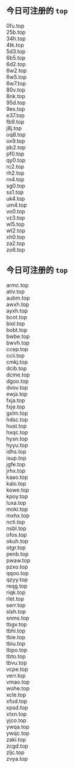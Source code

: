 
## 今日可注册的 `top`
>
0fu.top   
25b.top   
34h.top   
4tk.top   
5d3.top   
6b5.top   
6d2.top   
6w2.top   
6w5.top   
6w7.top   
80v.top   
8nk.top   
95d.top   
9es.top   
e37.top   
fb9.top   
j8j.top   
oq8.top   
ox9.top   
pb2.top   
pf0.top   
qy0.top   
rc2.top   
rh2.top   
rn4.top   
sg0.top   
ss1.top   
uk4.top   
um4.top   
vo0.top   
vz3.top   
wl5.top   
wt2.top   
xh0.top   
za2.top   
zo6.top   


## 今日可注册的 `top`
>
armc.top   
ativ.top   
aubm.top   
awxh.top   
ayxh.top   
bcot.top   
biol.top   
bobt.top   
bwbe.top   
bwvh.top   
ccep.top   
ccii.top   
cmkj.top   
dcib.top   
dcme.top   
dgoo.top   
dvov.top   
ewja.top   
fxja.top   
fxje.top   
gxlm.top   
hdsc.top   
hust.top   
hxqc.top   
hysn.top   
hyyu.top   
idhs.top   
isup.top   
jgfe.top   
jrhx.top   
kaao.top   
kalo.top   
kowe.top   
kpoy.top   
luxa.top   
moki.top   
mxhx.top   
ncti.top   
nsbl.top   
ofos.top   
okuh.top   
otgr.top   
penb.top   
pwaw.top   
pzxo.top   
qqoo.top   
qzyy.top   
reqg.top   
riqk.top   
rlet.top   
serr.top   
slsh.top   
snms.top   
tbgv.top   
tbhi.top   
tbie.top   
tbiu.top   
tbpo.top   
tbto.top   
tbvu.top   
vcpe.top   
verr.top   
vmao.top   
wohe.top   
xcle.top   
xfud.top   
xpsd.top   
xtxn.top   
yjco.top   
ywqa.top   
ywqc.top   
zaki.top   
zcgd.top   
zljc.top   
zvya.top   

